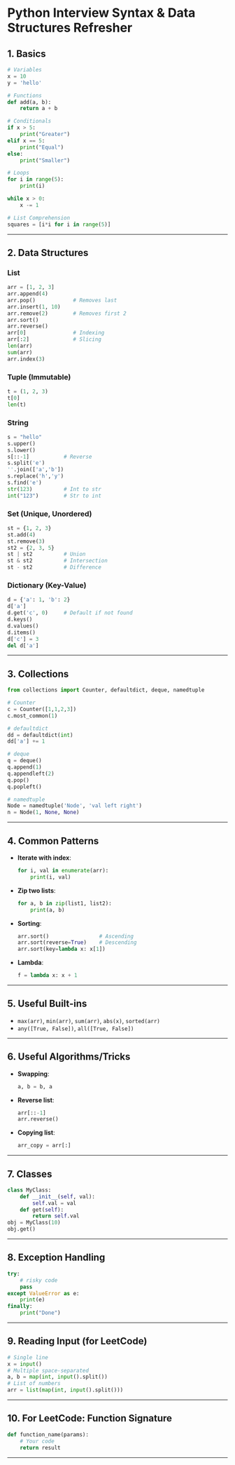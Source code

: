 # Python Interview Syntax & Data Structures Refresher

## 1. Basics

```python
# Variables
x = 10
y = 'hello'

# Functions
def add(a, b):
    return a + b

# Conditionals
if x > 5:
    print("Greater")
elif x == 5:
    print("Equal")
else:
    print("Smaller")

# Loops
for i in range(5):
    print(i)

while x > 0:
    x -= 1

# List Comprehension
squares = [i*i for i in range(5)]
```

---

## 2. Data Structures

### List

```python
arr = [1, 2, 3]
arr.append(4)
arr.pop()            # Removes last
arr.insert(1, 10)
arr.remove(2)        # Removes first 2
arr.sort()
arr.reverse()
arr[0]               # Indexing
arr[:2]              # Slicing
len(arr)
sum(arr)
arr.index(3)
```

### Tuple (Immutable)

```python
t = (1, 2, 3)
t[0]
len(t)
```

### String

```python
s = "hello"
s.upper()
s.lower()
s[::-1]           # Reverse
s.split('e')
''.join(['a','b'])
s.replace('h','y')
s.find('e')
str(123)          # Int to str
int("123")        # Str to int
```

### Set (Unique, Unordered)

```python
st = {1, 2, 3}
st.add(4)
st.remove(3)
st2 = {2, 3, 5}
st | st2          # Union
st & st2          # Intersection
st - st2          # Difference
```

### Dictionary (Key-Value)

```python
d = {'a': 1, 'b': 2}
d['a']
d.get('c', 0)     # Default if not found
d.keys()
d.values()
d.items()
d['c'] = 3
del d['a']
```

---

## 3. Collections

```python
from collections import Counter, defaultdict, deque, namedtuple

# Counter
c = Counter([1,1,2,3])
c.most_common(1)

# defaultdict
dd = defaultdict(int)
dd['a'] += 1

# deque
q = deque()
q.append(1)
q.appendleft(2)
q.pop()
q.popleft()

# namedtuple
Node = namedtuple('Node', 'val left right')
n = Node(1, None, None)
```

---

## 4. Common Patterns

- **Iterate with index**:  
  ```python
  for i, val in enumerate(arr):
      print(i, val)
  ```

- **Zip two lists**:  
  ```python
  for a, b in zip(list1, list2):
      print(a, b)
  ```

- **Sorting**:  
  ```python
  arr.sort()                # Ascending
  arr.sort(reverse=True)    # Descending
  arr.sort(key=lambda x: x[1])
  ```

- **Lambda**:  
  ```python
  f = lambda x: x + 1
  ```

---

## 5. Useful Built-ins

- `max(arr)`, `min(arr)`, `sum(arr)`, `abs(x)`, `sorted(arr)`
- `any([True, False])`, `all([True, False])`

---

## 6. Useful Algorithms/Tricks

- **Swapping**:  
  ```python
  a, b = b, a
  ```

- **Reverse list**:  
  ```python
  arr[::-1]
  arr.reverse()
  ```

- **Copying list**:  
  ```python
  arr_copy = arr[:]
  ```

---

## 7. Classes

```python
class MyClass:
    def __init__(self, val):
        self.val = val
    def get(self):
        return self.val
obj = MyClass(10)
obj.get()
```

---

## 8. Exception Handling

```python
try:
    # risky code
    pass
except ValueError as e:
    print(e)
finally:
    print("Done")
```

---

## 9. Reading Input (for LeetCode)

```python
# Single line
x = input()
# Multiple space-separated
a, b = map(int, input().split())
# List of numbers
arr = list(map(int, input().split()))
```

---

## 10. For LeetCode: Function Signature

```python
def function_name(params):
    # Your code
    return result
```

---

